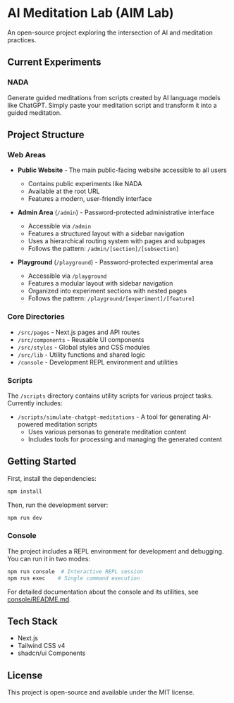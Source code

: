 # AI Meditation Lab (AIM Lab)

An open-source project exploring the intersection of AI and meditation practices.

## Current Experiments

### NADA

Generate guided meditations from scripts created by AI language models like ChatGPT. Simply paste your meditation script and transform it into a guided meditation.

## Project Structure

### Web Areas

- **Public Website** - The main public-facing website accessible to all users

  - Contains public experiments like NADA
  - Available at the root URL
  - Features a modern, user-friendly interface

- **Admin Area** (`/admin`) - Password-protected administrative interface

  - Accessible via `/admin`
  - Features a structured layout with a sidebar navigation
  - Uses a hierarchical routing system with pages and subpages
  - Follows the pattern: `/admin/[section]/[subsection]`

- **Playground** (`/playground`) - Password-protected experimental area
  - Accessible via `/playground`
  - Features a modular layout with sidebar navigation
  - Organized into experiment sections with nested pages
  - Follows the pattern: `/playground/[experiment]/[feature]`

### Core Directories

- `/src/pages` - Next.js pages and API routes
- `/src/components` - Reusable UI components
- `/src/styles` - Global styles and CSS modules
- `/src/lib` - Utility functions and shared logic
- `/console` - Development REPL environment and utilities

### Scripts

The `/scripts` directory contains utility scripts for various project tasks. Currently includes:

- `/scripts/simulate-chatgpt-meditations` - A tool for generating AI-powered meditation scripts
  - Uses various personas to generate meditation content
  - Includes tools for processing and managing the generated content

## Getting Started

First, install the dependencies:

```bash
npm install
```

Then, run the development server:

```bash
npm run dev
```

### Console

The project includes a REPL environment for development and debugging. You can run it in two modes:

```bash
npm run console  # Interactive REPL session
npm run exec    # Single command execution
```

For detailed documentation about the console and its utilities, see [console/README.md](console/README.md).

## Tech Stack

- Next.js
- Tailwind CSS v4
- shadcn/ui Components

## License

This project is open-source and available under the MIT license.
